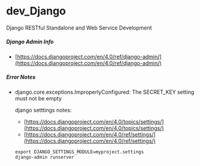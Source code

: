 # dev_Django
Django RESTful Standalone and Web Service Development

##### Django Admin Info
- [https://docs.djangoproject.com/en/4.0/ref/django-admin/](https://docs.djangoproject.com/en/4.0/ref/django-admin/) <br/>


##### Error Notes
- django.core.exceptions.ImproperlyConfigured: The SECRET_KEY setting must not be empty

  django setttings notes: <br/>
  - [https://docs.djangoproject.com/en/4.0/topics/settings/](https://docs.djangoproject.com/en/4.0/topics/settings/) <br/>
  - [https://docs.djangoproject.com/en/4.0/ref/settings/](https://docs.djangoproject.com/en/4.0/ref/settings/) <br/>

  ```
  export DJANGO_SETTINGS_MODULE=myproject.settings
  django-admin runserver
  ```
